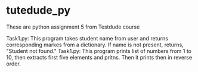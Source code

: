 # tutedude_py
These are python assignment 5 from Testdude course

Task1.py:
This program takes student name from user and returns corresponding markes from a dictionary. If name is not present, returns, "Student not found."
Task1.py:
This program prints list of numbers from 1 to 10, then extracts first five elements and pritns. Then it prints then in reverse order.

